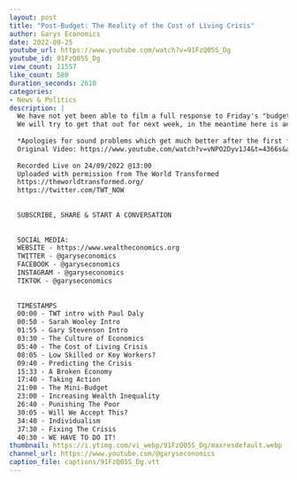 ```yaml
---
layout: post
title: "Post-Budget: The Reality of the Cost of Living Crisis"
author: Garys Economics
date: 2022-09-25
youtube_url: https://www.youtube.com/watch?v=91FzQ05S_Dg
youtube_id: 91FzQ05S_Dg
view_count: 11557
like_count: 580
duration_seconds: 2610
categories:
- News & Politics
description: |
  We have not yet been able to film a full response to Friday's "budget".  
  We will try to get that out for next week, in the meantime here is an interview I did yesterday where it is discussed with Paul Daly & Sarah Wooley at the TWT Festival 22 in Liverpool.
  
  *Apologies for sound problems which get much better after the first few minutes*
  Original Video: https://www.youtube.com/watch?v=vNPO2Dyv1J4&t=4366s&ab_channel=TheWorldTransformed
  
  Recorded Live on 24/09/2022 @13:00
  Uploaded with permission from The World Transformed
  https://theworldtransformed.org/
  https://twitter.com/TWT_NOW
  
  
  SUBSCRIBE, SHARE & START A CONVERSATION
  
  
  SOCIAL MEDIA:
  WEBSITE - https://www.wealtheconomics.org
  TWITTER - @garyseconomics
  FACEBOOK - @garyseconomics
  INSTAGRAM - @garyseconomics
  TIKTOK - @garyseconomics
  
  
  TIMESTAMPS
  00:00 - TWT intro with Paul Daly
  00:50 - Sarah Wooley Intro
  01:55 - Gary Stevenson Intro
  03:30 - The Culture of Economics
  05:40 - The Cost of Living Crisis
  08:05 - Low Skilled or Key Workers?
  09:40 - Predicting the Crisis 
  15:33 - A Broken Economy
  17:40 - Taking Action
  21:00 - The Mini-Budget
  23:00 - Increasing Wealth Inequality
  26:40 - Punishing The Poor
  30:05 - Will We Accept This?
  34:40 - Individualism
  37:30 - Fixing The Crisis
  40:30 - WE HAVE TO DO IT!
thumbnail: https://i.ytimg.com/vi_webp/91FzQ05S_Dg/maxresdefault.webp
channel_url: https://www.youtube.com/@garyseconomics
caption_file: captions/91FzQ05S_Dg.vtt
---
```


